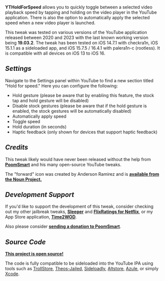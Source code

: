 **YTHoldForSpeed** allows you to quickly toggle between a selected video playback speed by tapping and holding on the video player in the YouTube application. There is also the option to automatically apply the selected speed when a new video player is launched.

This tweak was tested on various versions of the YouTube application released between 2020 and 2023 with the last known working version being **19.03.2**. The tweak has been tested on iOS 14.7.1 with checkra1n, iOS 15.1.1 as a sideloaded app, and iOS 15.7.5 / 16.4.1 with palera1n-c (rootless). It is compatible with all devices on iOS 13 to iOS 16.

## *Settings*

Navigate to the Settings panel within YouTube to find a new section titled "Hold for speed." Here you can configure the following:

*   Hold gesture (please be aware that by enabling this feature, the stock tap and hold gesture will be disabled)
*   Disable stock gestures (please be aware that if the hold gesture is enabled, the stock gestures will be automatically disabled)
*   Automatically apply speed
*   Toggle speed
*   Hold duration (in seconds)
*   Haptic feedback (only shown for devices that support haptic feedback)

## *Credits*

This tweak likely would have never been released without the help from **[PoomSmart](https://github.com/PoomSmart)** and his many open-source YouTube tweaks.

The "forward" icon was created by Anderson Ramirez and is **[available from the Noun Project.](https://thenounproject.com/icon/forward-2118836/)**

## *Development Support*

If you'd like to support the development of this tweak, consider checking out my other jailbreak tweaks, **[Sleeper](https://havoc.app/package/sleeper)** and **[FlixRatings for Netflix](https://havoc.app/package/flixratings/)**, or my App Store application, **[Time2WOD](https://apps.apple.com/us/app/xfitimer/id1415371327?ls=1)**.

Also please consider **[sending a donation to PoomSmart](https://poomsmart.github.io/)**.

## *Source Code*

**[This project is open source!](https://github.com/joshuaseltzer/YTHoldForSpeed)**

The code is fully compatible to be sideloaded into the YouTube IPA using tools such as [TrollStore](https://github.com/opa334/TrollStore), [Theos-Jailed](https://github.com/kabiroberai/theos-jailed), [Sideloadly](https://sideloadly.io/), [Altstore](https://altstore.io/), [Azule](https://github.com/Al4ise/Azule), or simply [Xcode](https://developer.apple.com/xcode/).